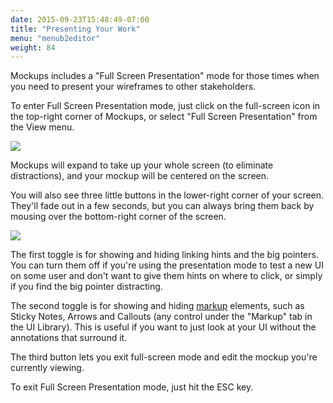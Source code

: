 ```yaml
---
date: 2015-09-23T15:48:49-07:00
title: "Presenting Your Work"
menu: "menub2editor"
weight: 84
---
```


Mockups includes a "Full Screen Presentation" mode for those times when you need to present your wireframes to other stakeholders.

To enter Full Screen Presentation mode, just click on the full-screen icon in the top-right corner of Mockups, or select "Full Screen Presentation" from the View menu.

![](http://media.balsamiq.com/img/support/docs/m4d/help_fullscreenmode.png)

Mockups will expand to take up your whole screen (to eliminate distractions), and your mockup will be centered on the screen.

You will also see three little buttons in the lower-right corner of your screen. They'll fade out in a few seconds, but you can always bring them back by mousing over the bottom-right corner of the screen.

![](http://media.balsamiq.com/img/support/docs/m4d/editthismockup.png)

The first toggle is for showing and hiding linking hints and the big pointers. You can turn them off if you're using the presentation mode to test a new UI on some user and don't want to give them hints on where to click, or simply if you find the big pointer distracting.

The second toggle is for showing and hiding [markup](../markup/) elements, such as Sticky Notes, Arrows and Callouts (any control under the "Markup" tab in the UI Library). This is useful if you want to just look at your UI without the annotations that surround it.

The third button lets you exit full-screen mode and edit the mockup you're currently viewing.

To exit Full Screen Presentation mode, just hit the ESC key.
